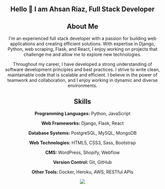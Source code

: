 <div align="center">
  <h2> Hello 👋 I am Ahsan Riaz, Full Stack Developer</h2>
  <h2>About Me</h2>
  <p>I'm an experienced full stack developer with a passion for building web applications and creating efficient solutions. With expertise in Django, Python, web scraping, Flask, and React, I enjoy working on projects that challenge me and allow me to explore new technologies.</p>
  <p>Throughout my career, I have developed a strong understanding of software development principles and best practices. I strive to write clean, maintainable code that is scalable and efficient. I believe in the power of teamwork and collaboration, and I enjoy working in dynamic and diverse environments.</p>

  <h2>Skills</h2>
  <p align="center">
  
  <p><strong>Programming Languages:</strong> Python, JavaScript</p>
  <p><strong>Web Frameworks: </strong> Django, Flask, React</p>
  <p><strong>Database Systems: </strong> PostgreSQL, MySQL, MongoDB</p>
  <p><strong>Web Technologies: </strong> HTML5, CSS3, Sass, Bootstrap</p>
   <p><strong>CMS: </strong> WordPress, Shopify, Webflow</p>
  <p><strong>Version Control: </strong> Git, GitHub</p>
  <p><strong>Other Tools: </strong> Docker, Heroku, AWS, RESTful APIs</p>

<p align="center">
    <a href="https://skillicons.dev">
      <img src="https://skillicons.dev/icons?i=py,django,flask,react,mongodb,mysql,js,wordpress" />
    </a>
  </p>

<!--
**MindrindAhsan/MindrindAhsan** is a ✨ _special_ ✨ repository because its `README.md` (this file) appears on your GitHub profile.

Here are some ideas to get you started:

- 🔭 I’m currently working on ...
- 🌱 I’m currently learning ...
- 👯 I’m looking to collaborate on ...
- 🤔 I’m looking for help with ...
- 💬 Ask me about ...
- 📫 How to reach me: ...
- 😄 Pronouns: ...
- ⚡ Fun fact: ...
-->
